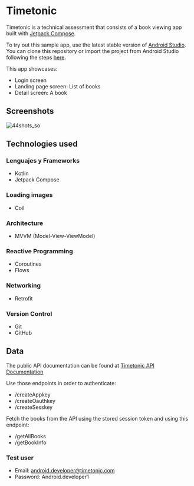 # Timetonic

Timetonic is a technical assessment that consists of a book viewing app built with [Jetpack Compose](https://developer.android.com/jetpack/compose).

To try out this sample app, use the latest stable version
of [Android Studio](https://developer.android.com/studio).
You can clone this repository or import the
project from Android Studio following the steps
[here](https://developer.android.com/jetpack/compose/setup#sample).

This app showcases:

* Login screen
* Landing page screen: List of books
* Detail screen: A book

## Screenshots
![44shots_so](https://github.com/nikollquinteroc/Timetonic/assets/136136120/fc3f0ce2-c101-4f0b-a41f-32535193e05f)


## Technologies used

### Lenguajes y Frameworks

* Kotlin
* Jetpack Compose

### Loading images

* Coil

### Architecture

* MVVM (Model-View-ViewModel)

### Reactive Programming

* Coroutines
* Flows

### Networking
 
* Retrofit

### Version Control

* Git
* GitHub


## Data

The public API documentation can be found at [Timetonic API Documentation](https://timetonic.com/live/api.php?doc#getAllBooks_demo)

Use those endpoints in order to authenticate:

* /createAppkey
* /createOauthkey
* /createSesskey

Fetch the books from the API using the stored session token and using
this endpoint: 

* /getAllBooks
* /getBookInfo

### Test user

* Email: android.developer@timetonic.com
* Password: Android.developer1
